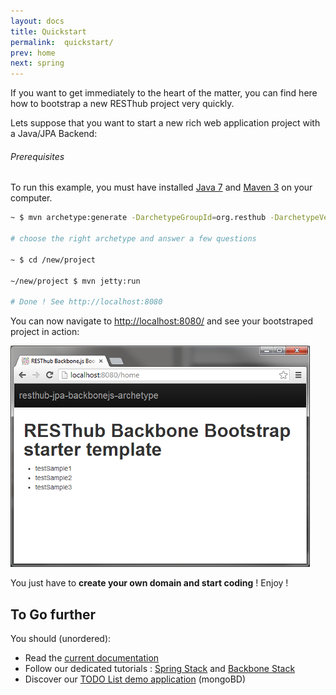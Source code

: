 ```yaml
---
layout: docs
title: Quickstart
permalink:  quickstart/
prev: home
next: spring
---
```


If you want to get immediately to the heart of the matter, you can find here how to bootstrap a new
RESThub project very quickly.

Lets suppose that you want to start a new rich web application project with a Java/JPA Backend:

<div class="alert alert-info">
    <h6>Prerequisites</h6>
    To run this example, you must have installed <a href="http://java.com/en/download/help/download_options.xml">Java 7</a>
    and <a href="http://maven.apache.org/download.cgi">Maven 3</a> on your computer.
</div>

```bash
~ $ mvn archetype:generate -DarchetypeGroupId=org.resthub -DarchetypeVersion={{site.spring-stack-version}}

# choose the right archetype and answer a few questions

~ $ cd /new/project

~/new/project $ mvn jetty:run

# Done ! See http://localhost:8080
```

You can now navigate to <http://localhost:8080/> and see your bootstraped project in action:

<div class="quickstart">
    <p class="text-center">
        <img src="/assets/img/quickstart.png" alt="RESThub Quickstart result"/>
    </p>
</div>

You just have to **create your own domain and start coding** ! Enjoy !

## To Go further

You should (unordered):

* Read the [current documentation](/docs/spring)
* Follow our dedicated tutorials : [Spring Stack](/docs/spring/tutorial) and [Backbone Stack](/docs/backbone/tutorial)
* Discover our [TODO List demo application](https://github.com/resthub/todo-backbone-example) (mongoBD)